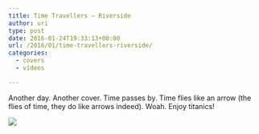 ```yaml
---
title: Time Travellers – Riverside
author: uri
type: post
date: 2016-01-24T19:33:13+00:00
url: /2016/01/time-travellers-riverside/
categories:
  - covers
  - vídeos

---
```

Another day. Another cover. Time passes by. Time flies like an arrow (the flies of time, they do like arrows indeed). Woah. Enjoy titanics!

[![](http://img.youtube.com/vi/siuxeAUZ2a4/0.jpg)](https://youtube.com/watch?v=siuxeAUZ2a4) 